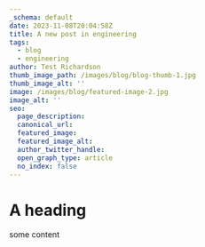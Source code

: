 ```yaml
---
_schema: default
date: 2023-11-08T20:04:58Z
title: A new post in engineering
tags:
  - blog
  - engineering
author: Test Richardson
thumb_image_path: /images/blog/blog-thumb-1.jpg
thumb_image_alt: ''
image: /images/blog/featured-image-2.jpg
image_alt: ''
seo:
  page_description:
  canonical_url:
  featured_image:
  featured_image_alt:
  author_twitter_handle:
  open_graph_type: article
  no_index: false
---
```

# A heading

some content